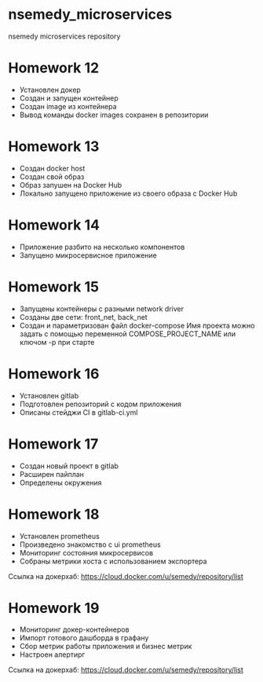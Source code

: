 # nsemedy_microservices
nsemedy microservices repository

# Homework 12
- Установлен докер
- Создан и запущен контейнер
- Создан image из контейнера
- Вывод команды docker images сохранен в репозитории

# Homework 13
- Создан docker host
- Создан свой образ
- Образ запушен на Docker Hub
- Локально запущено приложение из своего образа с Docker Hub

# Homework 14
- Приложение разбито на несколько компонентов
- Запущено микросервисное приложение

# Homework 15
- Запущены контейнеры с разными network driver
- Созданы две сети: front_net, back_net
- Создан и параметризован файл docker-compose
Имя проекта можно задать с помощью переменной COMPOSE_PROJECT_NAME или ключом -p при старте

# Homework 16
- Установлен gitlab
- Подготовлен репозиторий с кодом приложения
- Описаны стейджи CI в gitlab-ci.yml

# Homework 17
- Создан новый проект в gitlab
- Расширен пайплан
- Определены окружения

# Homework 18
- Установлен prometheus
- Произведено знакомство с ui prometheus
- Мониторинг состояния микросервисов
- Собраны метрики хоста с использованием экспортера

Ссылка на докерхаб:
https://cloud.docker.com/u/semedy/repository/list

# Homework 19
- Мониторинг докер-контейнеров
- Импорт готового дашборда в графану
- Сбор метрик работы приложения и бизнес метрик
- Настроен алертирг

Ссылка на докерхаб:
https://cloud.docker.com/u/semedy/repository/list
